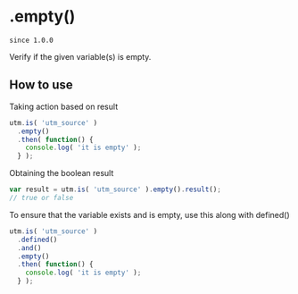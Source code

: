 # .empty()

`since 1.0.0`

Verify if the given variable(s) is empty.

## How to use

Taking action based on result

```javascript
utm.is( 'utm_source' )
  .empty()
  .then( function() {
    console.log( 'it is empty' );
  } );
```

Obtaining the boolean result

```javascript
var result = utm.is( 'utm_source' ).empty().result();
// true or false
```

To ensure that the variable exists and is empty, use this along with defined()

```javascript
utm.is( 'utm_source' )
  .defined()
  .and()
  .empty()
  .then( function() {
    console.log( 'it is empty' );
  } );
```
